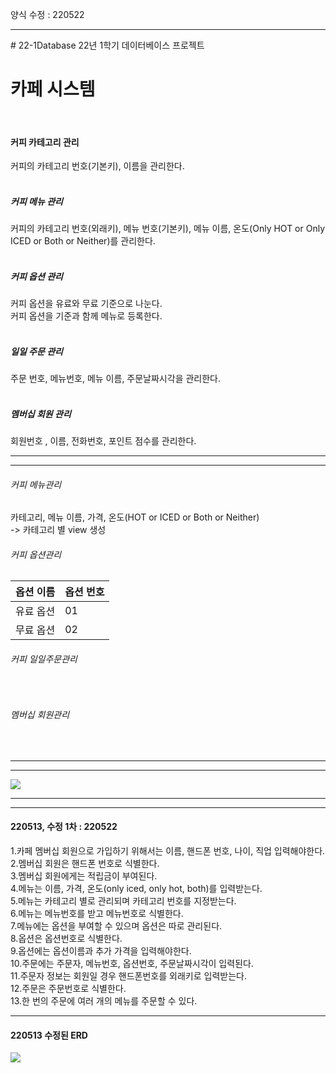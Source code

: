 양식 수정 : 220522
<hr>
# 22-1Database
22년 1학기 데이터베이스 프로젝트

<h1>카페 시스템</h1>
<br>
<h4>커피 카테고리 관리</h4>
커피의 카테고리 번호(기본키), 이름을 관리한다.<br>
<br>
<h5>커피 메뉴 관리</h5>
커피의 카테고리 번호(외래키), 메뉴 번호(기본키), 메뉴 이름, 온도(Only HOT or Only ICED or Both or Neither)를 관리한다.<br>
<br>
<h5>커피 옵션 관리</h5>
커피 옵션을 유료와 무료 기준으로 나눈다.<br>
커피 옵션을 기준과 함께 메뉴로 등록한다. <br>
<br>
<h5>일일 주문 관리</h5>
주문 번호, 메뉴번호, 메뉴 이름, 주문날짜시각을 관리한다.<br>
<br>
<h5>멤버십 회원 관리</h5>
회원번호 , 이름, 전화번호, 포인트 점수를 관리한다.<br>
<hr>
<hr>
<h6>커피 메뉴관리</h6>
<h7>카테고리, 메뉴 이름, 가격, 온도(HOT or ICED or Both or Neither)</h7>
<br>-> 카테고리 별 view 생성
<br>
<h6>커피 옵션관리</h6>
<table>
  <thead>
    <th>옵션 이름</th>
    <th>옵션 번호</th>
  </thead>
  <tbody>
    <tr>
      <td>유료 옵션</td>
      <td>01</td>
    </tr>
    <tr>
      <td>무료 옵션</td>
      <td>02</td>
    </tr>
  </tbody>
</table>
<h6>커피 일일주문관리</h6>
<br><h6>멤버십 회원관리</h6>
<br>
<hr>
<hr>
<img src="https://user-images.githubusercontent.com/69462861/161521731-15e61450-b19a-4882-b201-e6cbbb56dec7.png"></img>
<hr>
<hr>
<h4>220513, 수정 1차 : 220522</h4>
1.카페 멤버십 회원으로 가입하기 위해서는 이름, 핸드폰 번호, 나이, 직업 입력해야한다.<br>
2.멤버십 회원은 핸드폰 번호로 식별한다.<br>
3.멤버십 회원에게는 적립금이 부여된다.<br>
4.메뉴는 이름, 가격, 온도(only iced, only hot, both)를 입력받는다.<br>
5.메뉴는 카테고리 별로 관리되며 카테고리 번호를 지정받는다.<br>
6.메뉴는 메뉴번호를 받고 메뉴번호로 식별한다.<br>
7.메뉴에는 옵션을 부여할 수 있으며 옵션은 따로 관리된다.<br>
8.옵션은 옵션번호로 식별한다.<br>
9.옵션에는 옵션이름과 추가 가격을 입력해야한다.<br>
10.주문에는 주문자, 메뉴번호, 옵션번호, 주문날짜시각이 입력된다.<br>
11.주문자 정보는 회원일 경우 핸드폰번호를 외래키로 입력받는다.<br>
12.주문은 주문번호로 식별한다.<br>
13.한 번의 주문에 여러 개의 메뉴를 주문할 수 있다.<br>
<hr>
<h4>220513 수정된 ERD</h4>
<img src="https://user-images.githubusercontent.com/69462861/169690290-35926efd-b454-484f-bde6-996045f75d35.png"></img>
